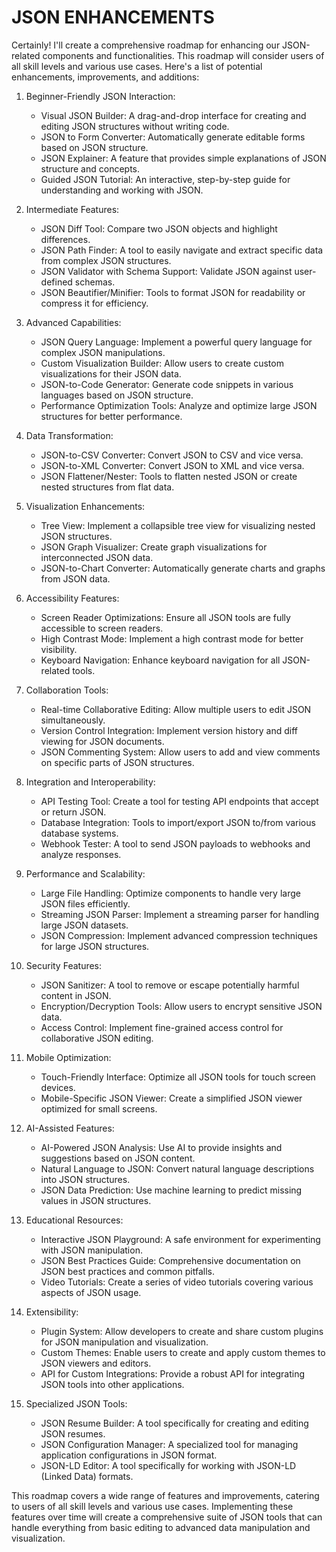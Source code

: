 # JSON ENHANCEMENTS

Certainly! I'll create a comprehensive roadmap for enhancing our JSON-related components and functionalities. This roadmap will consider users of all skill levels and various use cases. Here's a list of potential enhancements, improvements, and additions:

1. Beginner-Friendly JSON Interaction:
    - Visual JSON Builder: A drag-and-drop interface for creating and editing JSON structures without writing code.
    - JSON to Form Converter: Automatically generate editable forms based on JSON structure.
    - JSON Explainer: A feature that provides simple explanations of JSON structure and concepts.
    - Guided JSON Tutorial: An interactive, step-by-step guide for understanding and working with JSON.

2. Intermediate Features:
    - JSON Diff Tool: Compare two JSON objects and highlight differences.
    - JSON Path Finder: A tool to easily navigate and extract specific data from complex JSON structures.
    - JSON Validator with Schema Support: Validate JSON against user-defined schemas.
    - JSON Beautifier/Minifier: Tools to format JSON for readability or compress it for efficiency.

3. Advanced Capabilities:
    - JSON Query Language: Implement a powerful query language for complex JSON manipulations.
    - Custom Visualization Builder: Allow users to create custom visualizations for their JSON data.
    - JSON-to-Code Generator: Generate code snippets in various languages based on JSON structure.
    - Performance Optimization Tools: Analyze and optimize large JSON structures for better performance.

4. Data Transformation:
    - JSON-to-CSV Converter: Convert JSON to CSV and vice versa.
    - JSON-to-XML Converter: Convert JSON to XML and vice versa.
    - JSON Flattener/Nester: Tools to flatten nested JSON or create nested structures from flat data.

5. Visualization Enhancements:
    - Tree View: Implement a collapsible tree view for visualizing nested JSON structures.
    - JSON Graph Visualizer: Create graph visualizations for interconnected JSON data.
    - JSON-to-Chart Converter: Automatically generate charts and graphs from JSON data.

6. Accessibility Features:
    - Screen Reader Optimizations: Ensure all JSON tools are fully accessible to screen readers.
    - High Contrast Mode: Implement a high contrast mode for better visibility.
    - Keyboard Navigation: Enhance keyboard navigation for all JSON-related tools.

7. Collaboration Tools:
    - Real-time Collaborative Editing: Allow multiple users to edit JSON simultaneously.
    - Version Control Integration: Implement version history and diff viewing for JSON documents.
    - JSON Commenting System: Allow users to add and view comments on specific parts of JSON structures.

8. Integration and Interoperability:
    - API Testing Tool: Create a tool for testing API endpoints that accept or return JSON.
    - Database Integration: Tools to import/export JSON to/from various database systems.
    - Webhook Tester: A tool to send JSON payloads to webhooks and analyze responses.

9. Performance and Scalability:
    - Large File Handling: Optimize components to handle very large JSON files efficiently.
    - Streaming JSON Parser: Implement a streaming parser for handling large JSON datasets.
    - JSON Compression: Implement advanced compression techniques for large JSON structures.

10. Security Features:
    - JSON Sanitizer: A tool to remove or escape potentially harmful content in JSON.
    - Encryption/Decryption Tools: Allow users to encrypt sensitive JSON data.
    - Access Control: Implement fine-grained access control for collaborative JSON editing.

11. Mobile Optimization:
    - Touch-Friendly Interface: Optimize all JSON tools for touch screen devices.
    - Mobile-Specific JSON Viewer: Create a simplified JSON viewer optimized for small screens.

12. AI-Assisted Features:
    - AI-Powered JSON Analysis: Use AI to provide insights and suggestions based on JSON content.
    - Natural Language to JSON: Convert natural language descriptions into JSON structures.
    - JSON Data Prediction: Use machine learning to predict missing values in JSON structures.

13. Educational Resources:
    - Interactive JSON Playground: A safe environment for experimenting with JSON manipulation.
    - JSON Best Practices Guide: Comprehensive documentation on JSON best practices and common pitfalls.
    - Video Tutorials: Create a series of video tutorials covering various aspects of JSON usage.

14. Extensibility:
    - Plugin System: Allow developers to create and share custom plugins for JSON manipulation and visualization.
    - Custom Themes: Enable users to create and apply custom themes to JSON viewers and editors.
    - API for Custom Integrations: Provide a robust API for integrating JSON tools into other applications.

15. Specialized JSON Tools:
    - JSON Resume Builder: A tool specifically for creating and editing JSON resumes.
    - JSON Configuration Manager: A specialized tool for managing application configurations in JSON format.
    - JSON-LD Editor: A tool specifically for working with JSON-LD (Linked Data) formats.

This roadmap covers a wide range of features and improvements, catering to users of all skill levels and various use cases. Implementing these features over time will create a comprehensive suite of JSON tools that can handle everything from basic editing to advanced data manipulation and visualization.

